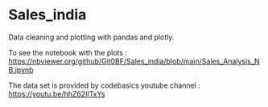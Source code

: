 # Sales_india
Data cleaning and plotting with pandas and plotly. 

To see the notebook with the plots : https://nbviewer.org/github/Git0BF/Sales_india/blob/main/Sales_Analysis_NB.ipynb


The data set is provided by codebasics youtube channel : https://youtu.be/hhZ62IlTxYs
